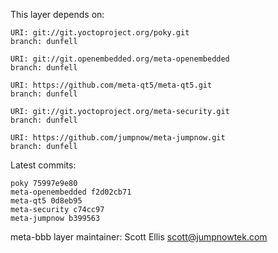 This layer depends on:

    URI: git://git.yoctoproject.org/poky.git
    branch: dunfell

    URI: git://git.openembedded.org/meta-openembedded
    branch: dunfell

    URI: https://github.com/meta-qt5/meta-qt5.git
    branch: dunfell

    URI: git://git.yoctoproject.org/meta-security.git
    branch: dunfell

    URI: https://github.com/jumpnow/meta-jumpnow.git
    branch: dunfell


Latest commits:

    poky 75997e9e80
    meta-openembedded f2d02cb71
    meta-qt5 0d8eb95
    meta-security c74cc97
    meta-jumpnow b399563


meta-bbb layer maintainer: Scott Ellis <scott@jumpnowtek.com>
